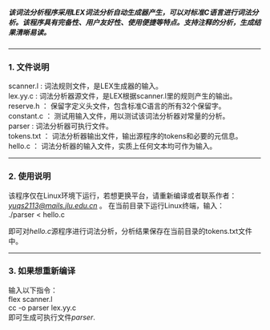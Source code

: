 ##### 该词法分析程序采用LEX词法分析自动生成器产生，可以对标准C语言进行词法分析。该程序具有完备性、用户友好性、使用便捷等特点。支持注释的分析，生成结果清晰易读。  

---
### 1. 文件说明  
scanner.l : 词法规则文件，是LEX生成器的输入。  
lex.yy.c : 词法分析器源文件，是LEX根据scanner.l里的规则产生的输出。
reserve.h ： 保留字定义头文件，包含标准C语言的所有32个保留字。  
constant.c ： 测试用输入文件，用以测试该词法分析器对常量的分析。  
parser : 词法分析器可执行文件。  
tokens.txt ： 词法分析器输出文件，输出源程序的tokens和必要的元信息。
hello.c ： 词法分析器的输入文件，实质上任何文本均可作为输入。  

----------
### 2. 使用说明  
该程序仅在Linux环境下运行，若想更换平台，请重新编译或者联系作者： *yuqs2113@mails.jlu.edu.cn* 。
在当前目录下运行Linux终端，输入：  
        ./parser < hello.c  
        
即可对*hello.c*源程序进行词法分析，分析结果保存在当前目录的tokens.txt文件中。  

----------
### 3. 如果想重新编译  
输入以下指令：   
flex scanner.l     
cc -o parser lex.yy.c  
即可生成可执行文件*parser*.
